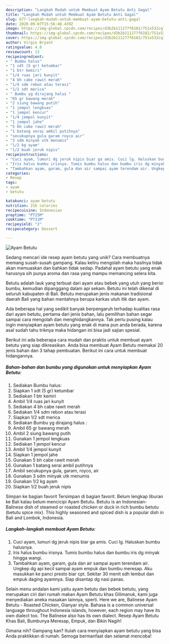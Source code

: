 ```yaml
---
description: "Langkah Mudah untuk Membuat Ayam Betutu Anti Gagal"
title: "Langkah Mudah untuk Membuat Ayam Betutu Anti Gagal"
slug: 677-langkah-mudah-untuk-membuat-ayam-betutu-anti-gagal
date: 2020-09-07T15:56:48.439Z
image: https://img-global.cpcdn.com/recipes/d3b2b111277f6102/751x532cq70/ayam-betutu-foto-resep-utama.jpg
thumbnail: https://img-global.cpcdn.com/recipes/d3b2b111277f6102/751x532cq70/ayam-betutu-foto-resep-utama.jpg
cover: https://img-global.cpcdn.com/recipes/d3b2b111277f6102/751x532cq70/ayam-betutu-foto-resep-utama.jpg
author: Virgie Bryant
ratingvalue: 4.8
reviewcount: 13
recipeingredient:
- " Bumbu halus"
- "1 sdt (5 gr) ketumbar"
- "1 btr kemiri"
- "1/4 ruas jari kunyit"
- "4 bh cabe rawit merah"
- "1/4 sdm rebon atau terasi"
- "1/2 sdt merica"
- " Bumbu yg dirajang halus "
- "65 gr bawang merah"
- "2 siung bawang putih"
- "1 jempol lengkuas"
- "1 jempol kencur"
- "1/4 jempol kunyit"
- "1 jempol jahe"
- "5 bh cabe rawit merah"
- "1 batang serai ambil putihnya"
- "secukupnya gula garam royco air"
- "3 sdm minyak utk menumis"
- "1/2 kg ayam"
- "1/2 buah jeruk nipis"
recipeinstructions:
- "Cuci ayam, lumuri dg jeruk nipis biar ga amis. Cuci lg. Haluskan bumbu halusnya."
- "Iris halus bumbu irisnya. Tumis bumbu halus dan bumbu iris dg minyak hingga wangi."
- "Tambahkan ayam, garam, gula dan air sampai ayam terendam air. Ungkep dg api kecil sampai ayam empuk dan bumbu meresap. Aku masukkan ke panci presto biar cpt. Sekitar 30 menit sdh lembut dan empuk daging ayamnya. Siap disantap dg nasi panas."
categories:
- Resep
tags:
- ayam
- betutu

katakunci: ayam betutu 
nutrition: 216 calories
recipecuisine: Indonesian
preptime: "PT25M"
cooktime: "PT31M"
recipeyield: "2"
recipecategory: Dessert

---
```



![Ayam Betutu](https://img-global.cpcdn.com/recipes/d3b2b111277f6102/751x532cq70/ayam-betutu-foto-resep-utama.jpg)

Sedang mencari ide resep ayam betutu yang unik? Cara membuatnya memang susah-susah gampang. Kalau keliru mengolah maka hasilnya tidak akan memuaskan dan bahkan tidak sedap. Padahal ayam betutu yang enak harusnya sih punya aroma dan rasa yang mampu memancing selera kita.

Betutu adalah lauk yang terbuat dari ayam atau bebek yang utuh yang berisi bumbu, kemudian dipanggang dalam api sekam. Betutu ini telah dikenal di seluruh kabupaten di Bali. Betutu merupakan jenis makanan tradisional daerah Bali yang bahan mentahnya berupa karkas utuh itik dan ayam.

Ada beberapa hal yang sedikit banyak berpengaruh terhadap kualitas rasa dari ayam betutu, pertama dari jenis bahan, lalu pemilihan bahan segar sampai cara mengolah dan menghidangkannya. Tak perlu pusing kalau ingin menyiapkan ayam betutu yang enak di mana pun anda berada, karena asal sudah tahu triknya maka hidangan ini bisa jadi sajian spesial.


Berikut ini ada beberapa cara mudah dan praktis untuk membuat ayam betutu yang siap dikreasikan. Anda bisa membuat Ayam Betutu memakai 20 jenis bahan dan 3 tahap pembuatan. Berikut ini cara untuk membuat hidangannya.

<!--inarticleads1-->

##### Bahan-bahan dan bumbu yang digunakan untuk menyiapkan Ayam Betutu:

1. Sediakan  Bumbu halus:
1. Siapkan 1 sdt (5 gr) ketumbar
1. Sediakan 1 btr kemiri
1. Ambil 1/4 ruas jari kunyit
1. Sediakan 4 bh cabe rawit merah
1. Sediakan 1/4 sdm rebon atau terasi
1. Siapkan 1/2 sdt merica
1. Sediakan  Bumbu yg dirajang halus :
1. Ambil 65 gr bawang merah
1. Ambil 2 siung bawang putih
1. Gunakan 1 jempol lengkuas
1. Sediakan 1 jempol kencur
1. Ambil 1/4 jempol kunyit
1. Siapkan 1 jempol jahe
1. Gunakan 5 bh cabe rawit merah
1. Gunakan 1 batang serai ambil putihnya
1. Ambil secukupnya gula, garam, royco, air
1. Gunakan 3 sdm minyak utk menumis
1. Gunakan 1/2 kg ayam
1. Siapkan 1/2 buah jeruk nipis


Simpan ke bagian favorit Tersimpan di bagian favorit. Belum lengkap liburan ke Bali kalau belum mencicipi Ayam Betutu. Betutu is an Indonesian-Balinese dish of steamed or roasted chicken or duck in rich bumbu betutu (betutu spice mix). This highly seasoned and spiced dish is a popular dish in Bali and Lombok, Indonesia. 

<!--inarticleads2-->

##### Langkah-langkah membuat Ayam Betutu:

1. Cuci ayam, lumuri dg jeruk nipis biar ga amis. Cuci lg. Haluskan bumbu halusnya.
1. Iris halus bumbu irisnya. Tumis bumbu halus dan bumbu iris dg minyak hingga wangi.
1. Tambahkan ayam, garam, gula dan air sampai ayam terendam air. Ungkep dg api kecil sampai ayam empuk dan bumbu meresap. Aku masukkan ke panci presto biar cpt. Sekitar 30 menit sdh lembut dan empuk daging ayamnya. Siap disantap dg nasi panas.


Selain menu andalan kami yaitu ayam betutu dan bebek betutu, yang merupakan ciri dari rumah makan Ayam Betutu khas Gilimanuk, kami juga menyediakan aneka masakan lainnya, sperti. Here we are, Balinese Ayam Betutu - Roasted Chicken, Gianyar style. Bahasa is a common universal language throughout Indonesia islands, however, each region may have its own dialect too. The Balinese also has its own dialect. Resep Ayam Betutu Khas Bali, Bumbunya Meresap, Empuk, dan Bikin Nagih! 

Gimana nih? Gampang kan? Itulah cara menyiapkan ayam betutu yang bisa Anda praktikkan di rumah. Semoga bermanfaat dan selamat mencoba!
